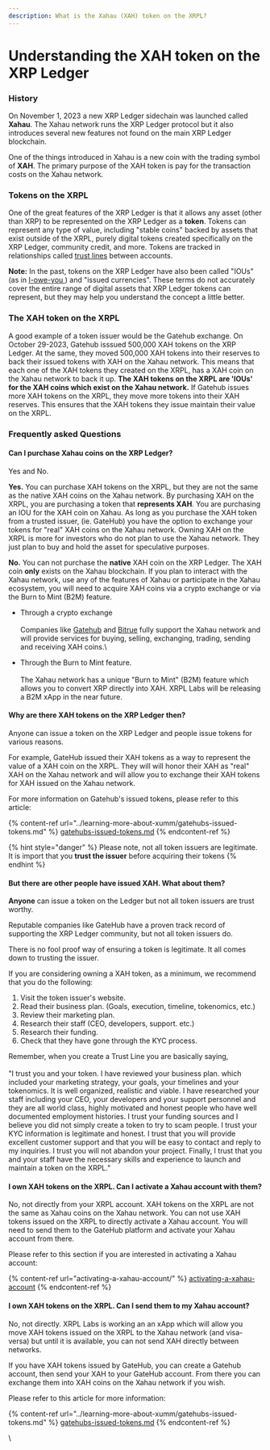 ```yaml
---
description: What is the Xahau (XAH) token on the XRPL?
---
```


# Understanding the XAH token on the XRP Ledger

### History

On November 1, 2023 a new XRP Ledger sidechain was launched called **Xahau**. The Xahau network runs the XRP Ledger protocol but it also introduces several new features not found on the main XRP Ledger blockchain.&#x20;

One of the things introduced in Xahau is a new coin with the trading symbol of **XAH**. The primary purpose of the XAH token is pay for the transaction costs on the Xahau network.&#x20;

### Tokens on the XRPL

One of the great features of the XRP Ledger is that it allows any asset (other than XRP) to be represented on the XRP Ledger as a **token**. Tokens can represent any type of value, including "stable coins" backed by assets that exist outside of the XRPL, purely digital tokens created specifically on the XRP Ledger, community credit, and more. Tokens are tracked in relationships called [trust lines](https://xrpl.org/trust-lines-and-issuing.html) between accounts.&#x20;

**Note:** In the past, tokens on the XRP Ledger have also been called "IOUs" (as in [I-owe-you ](https://en.wikipedia.org/wiki/IOU)) and "issued currencies". These terms do not accurately cover the entire range of digital assets that XRP Ledger tokens can represent, but they may help you understand the concept a little better.

### The XAH token on the XRPL

A good example of a token issuer would be the Gatehub exchange. On October 29-2023, Gatehub isssued 500,000 XAH tokens on the XRP Ledger. At the same, they moved 500,000 XAH tokens into their reserves to back their issued tokens with XAH on the Xahau network. This means that each one of the XAH tokens they created on the XRPL, has a XAH coin on the Xahau network to back it up. **The XAH tokens on the XRPL are 'IOUs' for the XAH coins which exist on the Xahau network.** If Gatehub issues more XAH tokens on the XRPL, they move more tokens into their XAH reserves. This ensures that the XAH tokens they issue maintain their value on the XRPL.&#x20;

### Frequently asked Questions

#### Can I purchase Xahau coins on the XRP Ledger?

Yes and No.

**Yes.** You can purchase XAH tokens on the XRPL, but they are not the same as the native XAH coins on the Xahau network. By purchasing XAH on the XRPL, you are purchasing a token that **represents XAH**. You are purchasing an IOU for the XAH coin on Xahau. As long as you purchase the XAH token from a trusted issuer, (ie. GateHub) you have the option to exchange your tokens for "real" XAH coins on the Xahau network. Owning XAH on the XRPL is more for investors who do not plan to use the Xahau network. They just plan to buy and hold the asset for speculative purposes.

**No.** You can not purchase the **native** XAH coin on the XRP Ledger. The XAH coin **only** exists on the Xahau blockchain. If you plan to interact with the Xahau network, use any of the features of Xahau or participate in the Xahau ecosystem, you will need to acquire XAH coins via a crypto exchange or via the Burn to Mint (B2M) feature.

* Through a crypto exchange  \
  \
  Companies like [Gatehub](https://gatehub.net/) and [Bitrue](https://www.bitrue.com/home/) fully support the Xahau network and will provide services for buying, selling, exchanging, trading, sending and receiving XAH coins.\

* Through the Burn to Mint feature.\
  \
  The Xahau network has a unique "Burn to Mint" (B2M) feature which allows you to convert XRP directly into XAH. XRPL Labs will be releasing a B2M xApp in the near future.

#### Why are there XAH tokens on the XRP Ledger then?

Anyone can issue a token on the XRP Ledger and people issue tokens for various reasons.&#x20;

For example, GateHub issued their XAH tokens as a way to represent the value of a XAH coin on the XRPL. They will will honor their XAH as "real" XAH on the Xahau network and will allow you to exchange their XAH tokens for XAH issued on the Xahau network.

For more information on Gatehub's issued tokens, please refer to this article:

{% content-ref url="../learning-more-about-xumm/gatehubs-issued-tokens.md" %}
[gatehubs-issued-tokens.md](../learning-more-about-xumm/gatehubs-issued-tokens.md)
{% endcontent-ref %}

{% hint style="danger" %}
Please note, not all token issuers are legitimate. It is import that you **trust the issuer** before acquiring their tokens&#x20;
{% endhint %}

#### But there are other people have issued XAH. What about them?

**Anyone** can issue a token on the Ledger but not all token issuers are trust worthy.

Reputable companies like GateHub have a proven track record of supporting the XRP Ledger community, but not all token issuers do.

There is no fool proof way of ensuring a token is legitimate. It all comes down to trusting the issuer.

If you are considering owning a XAH token, as a minimum,  we recommend that you do the following:

1. Visit the token issuer's website.
2. Read their business plan. (Goals, execution, timeline, tokenomics, etc.)
3. Review their marketing plan.
4. Research their staff (CEO, developers, support. etc.)
5. Research their funding.
6. Check that they have gone through the KYC process.

Remember, when you create a Trust Line you are basically saying, \
\
"I trust you and your token. I have reviewed your business plan. which included your marketing strategy, your goals, your timelines and your tokenomics. It is well organized, realistic and viable. I have researched your staff including your CEO, your developers and your support personnel and they are all world class, highly motivated and honest people who have well documented employment histories. I trust your funding sources and I believe you did not simply create a token to try to scam people. I trust your KYC information is legitimate and honest. I trust that you will provide excellent customer support and that you will be easy to contact and reply to my inquiries. I trust you will not abandon your project. Finally, I trust that you and your staff have the necessary skills and experience to launch and maintain a token on the XRPL."

#### I own XAH tokens on the XRPL. Can I activate a Xahau account with them?

No, not directly from your XRPL account. XAH tokens on the XRPL are not the same as Xahau coins on the Xahau network. You can not use XAH tokens issued on the XRPL to directly activate a Xahau account. You will need to send them to the GateHub platform and activate your Xahau account from there.

Please refer to this section if you are interested in activating a Xahau account:

{% content-ref url="activating-a-xahau-account/" %}
[activating-a-xahau-account](activating-a-xahau-account/)
{% endcontent-ref %}

#### I own XAH tokens on the XRPL. Can I send them to my Xahau account?

No, not directly. XRPL Labs is working an an xApp which will allow you move XAH tokens issued on the XRPL to the Xahau network (and visa-versa) but until it is available, you can not send XAH directly between networks.

If you have XAH tokens issued by GateHub, you can create a Gatehub account, then send your XAH to your GateHub account. From there you can exchange them into XAH coins on the Xahau network if you wish.

Please refer to this article for more information:

{% content-ref url="../learning-more-about-xumm/gatehubs-issued-tokens.md" %}
[gatehubs-issued-tokens.md](../learning-more-about-xumm/gatehubs-issued-tokens.md)
{% endcontent-ref %}



\






